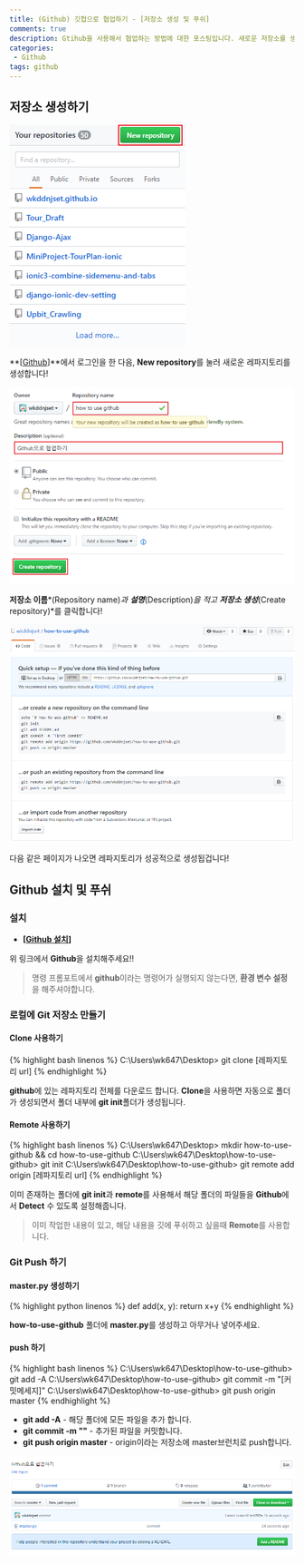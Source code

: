 ```yaml
---
title: (Github) 깃헙으로 협업하기 - [저장소 생성 및 푸쉬]
comments: true
description: Gtihub을 사용해서 협업하는 방법에 대한 포스팅입니다. 새로운 저장소를 생성하고 푸쉬를 해봅시다!
categories:
 - Github
tags: github 
---
```


## 저장소 생성하기

![github-01](https://raw.githubusercontent.com/wkddnjset/wkddnjset.github.io/master/_posts/images/2018-02-20/github_01.png)

**[[Github](https://github.com/)]**에서 로그인을 한 다음, **New repository**를 눌러 새로운 레파지토리를 생성합니다!

![github-02](https://raw.githubusercontent.com/wkddnjset/wkddnjset.github.io/master/_posts/images/2018-02-20/github_02.png)

**저장소 이름***(Repository name)*과 **설명***(Description)*을 적고 **저장소 생성***(Create repository)*를 클릭합니다!

![github-03](https://raw.githubusercontent.com/wkddnjset/wkddnjset.github.io/master/_posts/images/2018-02-20/github_03.png)

다음 같은 페이지가 나오면 레파지토리가 성공적으로 생성됩겁니다!

## Github 설치 및 푸쉬

### 설치

- **[[Github 설치](https://git-scm.com/book/ko/v2/%EC%8B%9C%EC%9E%91%ED%95%98%EA%B8%B0-Git-%EC%84%A4%EC%B9%98)]**

위 링크에서  **Github**을 설치해주세요!!

> 명령 프롬포트에서 **github**이라는 명령어가 실행되지 않는다면, **환경 변수 설정**을 해주셔야합니다.

### 로컬에 Git 저장소 만들기

####  Clone 사용하기

{% highlight bash linenos %}
C:\Users\wk647\Desktop> git clone [레파지토리 url]
{% endhighlight %}

**github**에 있는 레파지토리 전체를 다운로드 합니다. **Clone**을 사용하면 자동으로 폴더가 생성되면서 폴더 내부에 **git init**폴더가 생성됩니다.

####  Remote 사용하기

{% highlight bash linenos %}
C:\Users\wk647\Desktop> mkdir how-to-use-github && cd how-to-use-github
C:\Users\wk647\Desktop\how-to-use-github> git init 
C:\Users\wk647\Desktop\how-to-use-github> git remote add origin [레파지토리 url]
{% endhighlight %}

이미 존재하는 폴더에 **git init**과 **remote**를 사용해서 해당 폴더의 파일들을 **Github**에서 **Detect** 수 있도록 설정해줍니다.

> 이미 작업한 내용이 있고, 해당 내용을 깃에 푸쉬하고 싶을때 **Remote**를 사용합니다.

### Git Push 하기

####  master.py 생성하기

{% highlight python linenos %}
def add(x, y):
    return x+y
{% endhighlight %}

**how-to-use-github** 폴더에 **master.py**를 생성하고 아무거나 넣어주세요.

####  push 하기

{% highlight bash linenos %}
C:\Users\wk647\Desktop\how-to-use-github> git add -A
C:\Users\wk647\Desktop\how-to-use-github> git commit -m "[커밋메세지]"
C:\Users\wk647\Desktop\how-to-use-github> git push origin master
{% endhighlight %}

- **git add -A** - 해당 폴더에 모든 파일을 추가 합니다.
- **git commit -m ""** - 추가된 파일을 커밋합니다.
- **git push origin master** - origin이라는 저장소에 master브런치로 push합니다.

![github-04](https://raw.githubusercontent.com/wkddnjset/wkddnjset.github.io/master/_posts/images/2018-02-20/github_04.png)